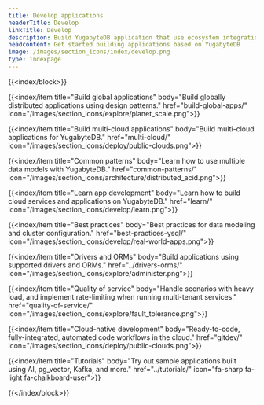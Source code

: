 ```yaml
---
title: Develop applications
headerTitle: Develop
linkTitle: Develop
description: Build YugabyteDB application that use ecosystem integrations and GraphQL.
headcontent: Get started building applications based on YugabyteDB
image: /images/section_icons/index/develop.png
type: indexpage
---
```


{{<index/block>}}

  {{<index/item
    title="Build global applications"
    body="Build globally distributed applications using design patterns."
    href="build-global-apps/"
    icon="/images/section_icons/explore/planet_scale.png">}}

  {{<index/item
    title="Build multi-cloud applications"
    body="Build multi-cloud applications for YugabyteDB."
    href="multi-cloud/"
    icon="/images/section_icons/deploy/public-clouds.png">}}

  {{<index/item
    title="Common patterns"
    body="Learn how to use multiple data models with YugabyteDB."
    href="common-patterns/"
    icon="/images/section_icons/architecture/distributed_acid.png">}}

  {{<index/item
    title="Learn app development"
    body="Learn how to build cloud services and applications on YugabyteDB."
    href="learn/"
    icon="/images/section_icons/develop/learn.png">}}

  {{<index/item
    title="Best practices"
    body="Best practices for data modeling and cluster configuration."
    href="best-practices-ysql/"
    icon="/images/section_icons/develop/real-world-apps.png">}}

  {{<index/item
    title="Drivers and ORMs"
    body="Build applications using supported drivers and ORMs."
    href="../drivers-orms/"
    icon="/images/section_icons/explore/administer.png">}}

  {{<index/item
    title="Quality of service"
    body="Handle scenarios with heavy load, and implement rate-limiting when running multi-tenant services."
    href="quality-of-service/"
    icon="/images/section_icons/explore/fault_tolerance.png">}}

  {{<index/item
    title="Cloud-native development"
    body="Ready-to-code, fully-integrated, automated code workflows in the cloud."
    href="gitdev/"
    icon="/images/section_icons/deploy/public-clouds.png">}}

  {{<index/item
    title="Tutorials"
    body="Try out sample applications built using AI, pg_vector, Kafka, and more."
    href="../tutorials/"
    icon="fa-sharp fa-light fa-chalkboard-user">}}

{{</index/block>}}
